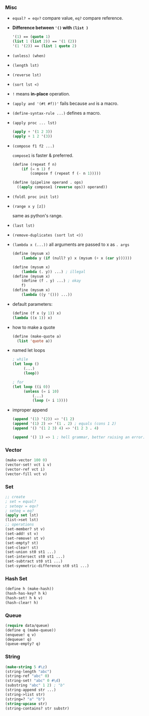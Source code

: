 ### Misc

* `equal? = eqv?` compare value, `eq?` compare reference.

* **Difference between `'()` with `(list )`**

  ```lisp
  '(1) == (quote 1)
  (list 1 (list 2)) == '(1 (2))
  '(1 '(2)) == (list 1 quote 2)
  ```

* `(unless) (when)`

* `(length lst)`

* `(reverse lst)`

* `(sort lst <)`

* `!` means **in-place** operation.

* `(apply and '(#t #f))'` fails because `and` is a macro.

* `(define-syntax-rule ...)` defines a macro.

* `(apply proc ... lst)`

  ```lisp
  (apply + '(1 2 3))
  (apply + 1 2 '(3))
  ```

* `(compose f1 f2 ...) `

  `compose1` is faster & preferred.

  ```lisp
  (define (repeat f n)
      (if (= n 1) f
          (compose f (repeat f (- n 1)))))
  
  (define (pipeline operand . ops)
    ((apply compose1 (reverse ops)) operand))
  ```

* `(foldl proc init lst)`

* `(range x y [z])`

  same as python's range.
  
* `(last lst)`

* `(remove-duplicates (sort lst <))`

* `(lambda x (...))` all arguments are passed to x as `. args`

  ```lisp
  (define (mysum x)
      (lambda y (if (null? y) x (mysum (+ x (car y))))))
  
  (define (mysum x)
      (lambda (. y)) ...) ; illegal
  (define (mysum x)
      (define (f . y) ...) ; okay
      f)
  (define (mysum x)
      (lambda ((y '())) ...))
  ```

* default parameters:

  ```lisp
  (define (f x (y 1)) x)
  (lambda ((x 1)) x)
  ```

* how to make a quote

  ```lisp
  (define (make-quote a)
    (list 'quote a))
  ```

* named let loops

  ```lisp
  ; while
  (let loop ()
       (...)
       (loop))
  
  ; for
  (let loop ((i 0))
       (unless (= i 10)
           (...)
           (loop (+ i 1))))
  ```

  

* improper append

  ```lisp
  (append '(1) '(2)) => '(1 2)
  (append '(1) 2) => '(1 . 2) ; equals (cons 1 2)
  (append '() '(1 2 3) 4) => '(1 2 3 . 4)
  
  (append '() 1) => 1 ; hell grammar, better raising an error.
  
  ```

  

  

  

  

  

### Vector

```lisp
(make-vector 100 0)
(vector-set! vct i v)
(vector-ref vct i)
(vector-fill vct v)
```



### Set

```lisp
;; create
; set = equal?
; seteqv = eqv?
; seteq = eq?
(apply set lst)
(list->set lst)
;; operations
(set-member? st v)
(set-add! st v)
(set-remove! st v)
(set-empty? st)
(set-clear! st)
(set-union st0 st1 ...)
(set-intersect st0 st1 ...)
(set-subtract st0 st1 ...)
(set-symmetric-difference st0 st1 ...)

```



### Hash Set

```lisp
(define h (make-hash))
(hash-has-key? h k)
(hash-set! h k v)
(hash-clear! h)
```



### Queue

```lisp
(require data/queue)
(define q (make-queue))
(enqueue! q v)
(dequeue! q)
(queue-empty? q)

```



### String

```lisp
(make-string 5 #\z)
(string-length "abc")
(string-ref "abc" 0)
(string-set! "abc" 0 #\d)
(substring "abc" 1 2) ; "b"
(string-append str ...)
(string->list str)
(string=? "a" "b")
(string-upcase str)
(string-contains? str substr)

```

